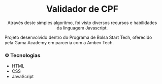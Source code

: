 <h1 align="center">Validador de CPF</h1>

<p align="center">Através deste simples algoritmo, foi visto diversos recursos e habilidades da linguagem Javascript.<p>
Projeto desenvolvido dentro do Programa de Bolsa Start Tech, oferecido pela Gama Academy em parceria com a Ambev Tech.

### :gear: Tecnologias

- HTML
- CSS
- JavaScript
